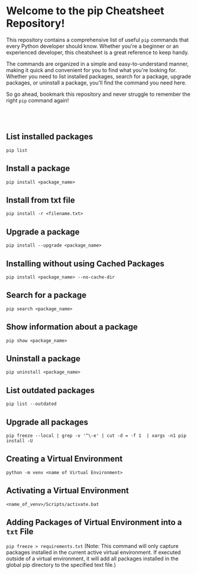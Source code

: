 # Welcome to the pip Cheatsheet Repository!

This repository contains a comprehensive list of useful `pip` commands that every Python developer should know. Whether you're a beginner or an experienced developer, this cheatsheet is a great reference to keep handy.

The commands are organized in a simple and easy-to-understand manner, making it quick and convenient for you to find what you're looking for. Whether you need to list installed packages, search for a package, upgrade packages, or uninstall a package, you'll find the command you need here.

So go ahead, bookmark this repository and never struggle to remember the right `pip` command again!



</br>
</br>



## List installed packages
`pip list`

## Install a package
`pip install <package_name>`


## Install from txt file 
`pip install -r <filename.txt>`

## Upgrade a package
`pip install --upgrade <package_name>`


## Installing without using Cached Packages
`pip install <package_name> --no-cache-dir`

## Search for a package
`pip search <package_name>`

## Show information about a package
`pip show <package_name>`

## Uninstall a package
`pip uninstall <package_name>`

## List outdated packages
`pip list --outdated`

## Upgrade all packages
`pip freeze --local | grep -v '^\-e' | cut -d = -f 1  | xargs -n1 pip install -U`

## Creating a Virtual Environment
`python -m venv <name of Virtual Environment>`

## Activating a Virtual Environment
`<name_of_venv>/Scripts/activate.bat`

## Adding Packages of Virtual Environment into a `txt` File 
`pip freeze > requirements.txt`
(Note: This command will only capture packages installed in the current active virtual environment. If executed outside of a virtual environment, it will add all packages installed in the global pip directory to the specified text file.)





 
